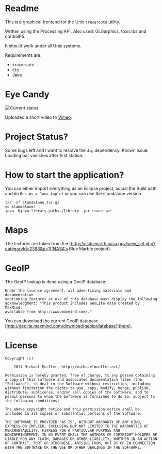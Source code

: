 # Readme

This is a graphical frontend for the Unix `traceroute` utility.

Written using the Processing API. Also used: GLGarphics, toxiclibs and controlP5.

It should work under all Unix systems.

Requirements are:

 * `traceroute`
 * `dig`
 * Java


# Eye Candy

![Current status](https://github.com/cmichi/visual-traceroute/raw/master/images/shot.png)

Uploaded a short video to [Vimeo](http://vimeo.com/26674070).


# Project Status?

Some bugs left and I want to resolve the `dig` dependency.
Known issue: Loading bar vanishes after first station.


# How to start the application?

You can either import everything as an Eclipse project, adjust the Build path and do `Run As > Java Applet` or you can use the standalone version:

	tar -xf standalone.tar.gz 
	cd standalone/
	java -Djava.library.path=./library -jar trace.jar


# Maps

The textures are taken from the [http://visibleearth.nasa.gov/view_set.php?categoryId=2363&p=1](NASA's Blue Marble project). 


# GeoIP

The GeoIP lookup is done using a GeoIP database:

	Under the license agreement, all advertising materials and documentation 
	mentioning features or use of this database must display the following 
	acknowledgment: "This product includes GeoLite data created by MaxMind, 
	available from http://www.maxmind.com/."

You can download the current GeoIP database [http://geolite.maxmind.com/download/geoip/database/](here).


# License

	Copyright (c) 
		
		2011 Michael Mueller, http://micha.elmueller.net/
	
	Permission is hereby granted, free of charge, to any person obtaining
	a copy of this software and associated documentation files (the
	"Software"), to deal in the Software without restriction, including
	without limitation the rights to use, copy, modify, merge, publish,
	distribute, sublicense, and/or sell copies of the Software, and to
	permit persons to whom the Software is furnished to do so, subject to
	the following conditions:

	The above copyright notice and this permission notice shall be
	included in all copies or substantial portions of the Software.

	THE SOFTWARE IS PROVIDED "AS IS", WITHOUT WARRANTY OF ANY KIND,
	EXPRESS OR IMPLIED, INCLUDING BUT NOT LIMITED TO THE WARRANTIES OF
	MERCHANTABILITY, FITNESS FOR A PARTICULAR PURPOSE AND
	NONINFRINGEMENT. IN NO EVENT SHALL THE AUTHORS OR COPYRIGHT HOLDERS BE
	LIABLE FOR ANY CLAIM, DAMAGES OR OTHER LIABILITY, WHETHER IN AN ACTION
	OF CONTRACT, TORT OR OTHERWISE, ARISING FROM, OUT OF OR IN CONNECTION
	WITH THE SOFTWARE OR THE USE OR OTHER DEALINGS IN THE SOFTWARE.
